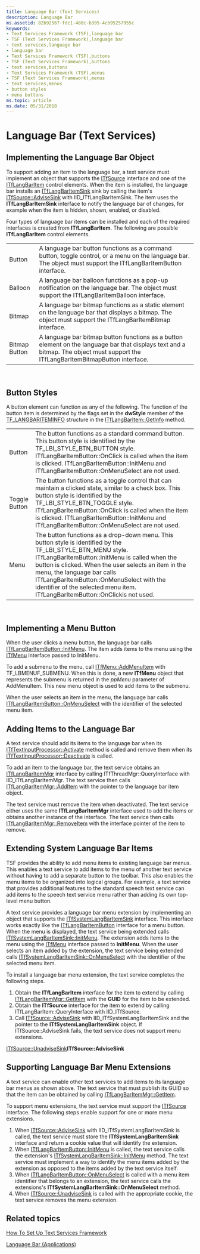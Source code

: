 ```yaml
---
title: Language Bar (Text Services)
description: Language Bar
ms.assetid: 82b92567-fdc1-488c-b395-4cb95257955c
keywords:
- Text Services Framework (TSF),language bar
- TSF (Text Services Framework),language bar
- text services,language bar
- language bar
- Text Services Framework (TSF),buttons
- TSF (Text Services Framework),buttons
- text services,buttons
- Text Services Framework (TSF),menus
- TSF (Text Services Framework),menus
- text services,menus
- button styles
- menu buttons
ms.topic: article
ms.date: 05/31/2018
---
```


# Language Bar (Text Services)

## Implementing the Language Bar Object

To support adding an item to the language bar, a text service must implement an object that supports the [ITfSource](/windows/desktop/api/msctf/nn-msctf-itfsource) interface and one of the [ITfLangBarItem](/windows/desktop/api/ctfutb/nn-ctfutb-itflangbaritem) control elements. When the item is installed, the language bar installs an [ITfLangBarItemSink](/windows/desktop/api/ctfutb/nn-ctfutb-itflangbaritemsink) sink by calling the item's [ITfSource::AdviseSink](/windows/desktop/api/msctf/nf-msctf-itfsource-advisesink) with IID\_ITfLangBarItemSink. The item uses the **ITfLangBarItemSink** interface to notify the language bar of changes, for example when the item is hidden, shown, enabled, or disabled.

Four types of language bar items can be installed and each of the required interfaces is created from **ITfLangBarItem**. The following are possible **ITfLangBarItem** control elements.



|               |                                                                                                                                                                                   |
|---------------|-----------------------------------------------------------------------------------------------------------------------------------------------------------------------------------|
| Button        | A language bar button functions as a command button, toggle control, or a menu on the language bar. The object must support the ITfLangBarItemButton interface.                   |
| Balloon       | A language bar balloon functions as a pop-up notification on the language bar. The object must support the ITfLangBarItemBalloon interface.                                       |
| Bitmap        | A language bar bitmap functions as a static element on the language bar that displays a bitmap. The object must support the ITfLangBarItemBitmap interface.                       |
| Bitmap Button | A language bar bitmap button functions as a button element on the language bar that displays text and a bitmap. The object must support the ITfLangBarItemBitmapButton interface. |



 

## Button Styles

A button element can function as any of the following. The function of the button item is determined by the flags set in the **dwStyle** member of the [TF\_LANGBARITEMINFO](/windows/desktop/api/ctfutb/ns-ctfutb-tf_langbariteminfo) structure in the [ITfLangBarItem::GetInfo](/windows/desktop/api/ctfutb/nf-ctfutb-itflangbaritem-getinfo) method.



|               |                                                                                                                                                                                                                                                                                                                                                                                      |
|---------------|--------------------------------------------------------------------------------------------------------------------------------------------------------------------------------------------------------------------------------------------------------------------------------------------------------------------------------------------------------------------------------------|
| Button        | The button functions as a standard command button. This button style is identified by the TF\_LBI\_STYLE\_BTN\_BUTTON style. ITfLangBarItemButton::OnClick is called when the item is clicked. ITfLangBarItemButton::InitMenu and ITfLangBarItemButton::OnMenuSelect are not used.                                                                                                   |
| Toggle Button | The button functions as a toggle control that can maintain a clicked state, similar to a check box. This button style is identified by the TF\_LBI\_STYLE\_BTN\_TOGGLE style. ITfLangBarItemButton::OnClick is called when the item is clicked. ITfLangBarItemButton::InitMenu and ITfLangBarItemButton::OnMenuSelect are not used.                                                  |
| Menu          | The button functions as a drop-down menu. This button style is identified by the TF\_LBI\_STYLE\_BTN\_MENU style. ITfLangBarItemButton::InitMenu is called when the button is clicked. When the user selects an item in the menu, the language bar calls ITfLangBarItemButton::OnMenuSelect with the identifier of the selected menu item. ITfLangBarItemButton::OnClickis not used. |



 

## Implementing a Menu Button

When the user clicks a menu button, the language bar calls [ITfLangBarItemButton::InitMenu](/windows/desktop/api/Ctfutb/nf-ctfutb-itflangbaritembutton-initmenu). The item adds items to the menu using the [ITfMenu](/windows/desktop/api/ctfutb/nn-ctfutb-itfmenu) interface passed to InitMenu.

To add a submenu to the menu, call [ITfMenu::AddMenuItem](/windows/desktop/api/Ctfutb/nf-ctfutb-itfmenu-addmenuitem) with TF\_LBMENUF\_SUBMENU. When this is done, a new **ITfMenu** object that represents the submenu is returned in the *ppMenu* parameter of AddMenuItem. This new menu object is used to add items to the submenu.

When the user selects an item in the menu, the language bar calls [ITfLangBarItemButton::OnMenuSelect](/windows/desktop/api/Ctfutb/nf-ctfutb-itflangbaritembutton-onmenuselect) with the identifier of the selected menu item.

## Adding Items to the Language Bar

A text service should add its items to the language bar when its [ITfTextInputProcessor::Activate](/windows/desktop/api/msctf/nf-msctf-itftextinputprocessor-activate) method is called and remove them when its [ITfTextInputProcessor::Deactivate](/windows/desktop/api/msctf/nf-msctf-itftextinputprocessor-deactivate) is called.

To add an item to the language bar, the text service obtains an [ITfLangBarItemMgr](/windows/desktop/api/ctfutb/nn-ctfutb-itflangbaritemmgr) interface by calling ITfThreadMgr::QueryInterface with IID\_ITfLangBarItemMgr. The text service then calls [ITfLangBarItemMgr::AddItem](/windows/desktop/api/ctfutb/nf-ctfutb-itflangbaritemmgr-additem) with the pointer to the language bar item object.

The text service must remove the item when deactivated. The text service either uses the same **ITfLangBarItemMgr** interface used to add the items or obtains another instance of the interface. The text service then calls [ITfLangBarItemMgr::RemoveItem](/windows/desktop/api/ctfutb/nf-ctfutb-itflangbaritemmgr-removeitem) with the interface pointer of the item to remove.

## Extending System Language Bar Items

TSF provides the ability to add menu items to existing language bar menus. This enables a text service to add items to the menu of another text service without having to add a separate button to the toolbar. This also enables the menu items to be organized into logical groups. For example, a text service that provides additional features to the standard speech text service can add items to the speech text service menu rather than adding its own top-level menu button.

A text service provides a language bar menu extension by implementing an object that supports the [ITfSystemLangBarItemSink](/windows/desktop/api/ctfutb/nn-ctfutb-itfsystemlangbaritemsink) interface. This interface works exactly like the [ITfLangBarItemButton](/windows/desktop/api/Ctfutb/nn-ctfutb-itflangbaritembutton) interface for a menu button. When the menu is displayed, the text service being extended calls [ITfSystemLangBarItemSink::InitMenu](/windows/desktop/api/ctfutb/nf-ctfutb-itfsystemlangbaritemsink-initmenu). The extension adds items to the menu using the [ITfMenu](/windows/desktop/api/ctfutb/nn-ctfutb-itfmenu) interface passed to **InitMenu**. When the user selects an item added by the extension, the text service being extended calls [ITfSystemLangBarItemSink::OnMenuSelect](/windows/desktop/api/ctfutb/nf-ctfutb-itfsystemlangbaritemsink-onmenuselect) with the identifier of the selected menu item.

To install a language bar menu extension, the text service completes the following steps.

1.  Obtain the **ITfLangBarItem** interface for the item to extend by calling [ITfLangBarItemMgr::GetItem](/windows/desktop/api/ctfutb/nf-ctfutb-itflangbaritemmgr-getitem) with the **GUID** for the item to be extended.
2.  Obtain the **ITfSource** interface for the item to extend by calling ITfLangBarItem::QueryInterface with IID\_ITfSource.
3.  Call [ITfSource::AdviseSink](/windows/desktop/api/msctf/nf-msctf-itfsource-advisesink) with IID\_ITfSystemLangBarItemSink and the pointer to the **ITfSystemLangBarItemSink** object. If ITfSource::AdviseSink fails, the text service does not support menu extensions.

[ITfSource::UnadviseSink](/windows/desktop/api/msctf/nf-msctf-itfsource-unadvisesink)**ITfSource::AdviseSink**

## Supporting Language Bar Menu Extensions

A text service can enable other text services to add items to its language bar menus as shown above. The text service that must publish its GUID so that the item can be obtained by calling [ITfLangBarItemMgr::GetItem](/windows/desktop/api/ctfutb/nf-ctfutb-itflangbaritemmgr-getitem).

To support menu extensions, the text service must support the [ITfSource](/windows/desktop/api/msctf/nn-msctf-itfsource) interface. The following steps enable support for one or more menu extensions.

1.  When [ITfSource::AdviseSink](/windows/desktop/api/msctf/nf-msctf-itfsource-advisesink) with IID\_ITfSystemLangBarItemSink is called, the text service must store the **ITfSystemLangBarItemSink** interface and return a cookie value that will identify the extension.
2.  When [ITfLangBarItemButton::InitMenu](/windows/desktop/api/Ctfutb/nf-ctfutb-itflangbaritembutton-initmenu) is called, the text service calls the extension's [ITfSystemLangBarItemSink::InitMenu](/windows/desktop/api/ctfutb/nf-ctfutb-itfsystemlangbaritemsink-initmenu) method. The text service must implement a way to identify the menu items added by the extension as opposed to the items added by the text service itself.
3.  When [ITfLangBarItemButton::OnMenuSelect](/windows/desktop/api/Ctfutb/nf-ctfutb-itflangbaritembutton-onmenuselect) is called with a menu item identifier that belongs to an extension, the text service calls the extensions's **ITfSystemLangBarItemSink::OnMenuSelect** method.
4.  When [ITfSource::UnadviseSink](/windows/desktop/api/msctf/nf-msctf-itfsource-unadvisesink) is called with the appropriate cookie, the text service removes the menu extension.

## Related topics

<dl> <dt>

[How To Set Up Text Services Framework](how-to-set-up-tsf.md)
</dt> <dt>

[Language Bar (Applications)](language-bar-app.md)
</dt> </dl>

 

 
